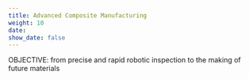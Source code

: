 ```yaml
---
title: Advanced Composite Manufacturing
weight: 10
date: 
show_date: false
---
```


OBJECTIVE: from precise and rapid robotic inspection to the making of future materials

<!--more-->


